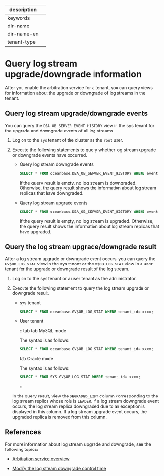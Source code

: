 |description||
|---|---|
|keywords||
|dir-name||
|dir-name-en||
|tenant-type||

# Query log stream upgrade/downgrade information

After you enable the arbitration service for a tenant, you can query views for information about the upgrade or downgrade of log streams in the tenant.

## Query log stream upgrade/downgrade events

You can query the `DBA_OB_SERVER_EVENT_HISTORY` view in the sys tenant for the upgrade and downgrade events of all log streams.

1. Log on to the `sys` tenant of the cluster as the `root` user.

2. Execute the following statements to query whether log stream upgrade or downgrade events have occurred.

   * Query log stream downgrade events

      ```sql
      SELECT * FROM oceanbase.DBA_OB_SERVER_EVENT_HISTORY WHERE event LIKE "%DEGRADE%";
      ```

      If the query result is empty, no log stream is downgraded. Otherwise, the query result shows the information about log stream replicas that have downgraded.

   * Query log stream upgrade events

      ```sql
      SELECT * FROM oceanbase.DBA_OB_SERVER_EVENT_HISTORY WHERE event LIKE "%UPGRADE%";
      ```

      If the query result is empty, no log stream is upgraded. Otherwise, the query result shows the information about log stream replicas that have upgraded.

## Query the log stream upgrade/downgrade result

After a log stream upgrade or downgrade event occurs, you can query the `GV$OB_LOG_STAT` view in the sys tenant or the `V$OB_LOG_STAT` view in a user tenant for the upgrade or downgrade result of the log stream.

1. Log on to the sys tenant or a user tenant as the administrator.

2. Execute the following statement to query the log stream upgrade or downgrade result.

   * sys tenant

      ```sql
      SELECT * FROM oceanbase.GV$OB_LOG_STAT WHERE tenant_id= xxxx;
      ```

   * User tenant

      :::tab
      tab MySQL mode

      The syntax is as follows:

      ```sql
      SELECT * FROM oceanbase.GV$OB_LOG_STAT WHERE tenant_id= xxxx;
      ```

      tab Oracle mode

      The syntax is as follows:

      ```sql
      SELECT * FROM SYS.GV$OB_LOG_STAT WHERE tenant_id= xxxx;
      ```

      :::

   In the query result, view the `DEGRADED_LIST` column corresponding to the log stream replica whose role is `LEADER`. If a log stream downgrade event occurs, the log stream replica downgraded due to an exception is displayed in this column. If a log stream upgrade event occurs, the upgraded replica is removed from this column.

## References

For more information about log stream upgrade and downgrade, see the following topics:

* [Arbitration service overview](100.arbitration-service-overview.md)

* [Modify the log stream downgrade control time](400.modify-the-degradation-timeout.md)